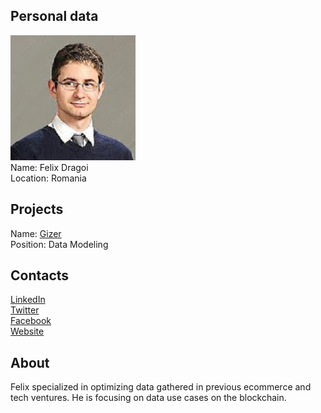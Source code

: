 ## Personal data
![felix dragoi photo](photo/felix_dragoi.jpg)  
Name:   Felix Dragoi  
Location: Romania  
## Projects 
Name: [Gizer](../projects/gizer.md)  
Position: Data Modeling   
## Contacts
[LinkedIn](https://www.linkedin.com/in/felixdragoi/)  
[Twitter](https://twitter.com/felixdragoi)  
[Facebook](https://www.facebook.com/Felix.Stefan6)  
[Website](http://felixdragoi.com/)
## About
Felix specialized in optimizing data gathered in previous ecommerce and tech ventures. He is focusing on data use cases on the blockchain.
